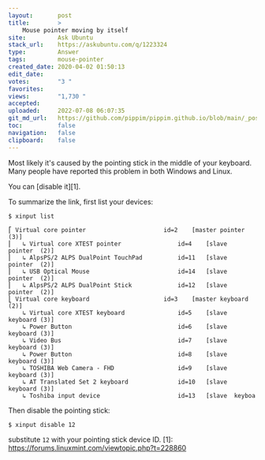 ```yaml
---
layout:       post
title:        >
    Mouse pointer moving by itself
site:         Ask Ubuntu
stack_url:    https://askubuntu.com/q/1223324
type:         Answer
tags:         mouse-pointer
created_date: 2020-04-02 01:50:13
edit_date:    
votes:        "3 "
favorites:    
views:        "1,730 "
accepted:     
uploaded:     2022-07-08 06:07:35
git_md_url:   https://github.com/pippim/pippim.github.io/blob/main/_posts/2020/2020-04-02-Mouse-pointer-moving-by-itself.md
toc:          false
navigation:   false
clipboard:    false
---
```


Most likely it's caused by the pointing stick in the middle of your keyboard. Many people have reported this problem in both Windows and Linux.

You can [disable it][1].

To summarize the link, first list your devices:

``` 
$ xinput list

⎡ Virtual core pointer                    	id=2	[master pointer  (3)]
⎜   ↳ Virtual core XTEST pointer              	id=4	[slave  pointer  (2)]
⎜   ↳ AlpsPS/2 ALPS DualPoint TouchPad        	id=11	[slave  pointer  (2)]
⎜   ↳ USB Optical Mouse                       	id=14	[slave  pointer  (2)]
⎜   ↳ AlpsPS/2 ALPS DualPoint Stick           	id=12	[slave  pointer  (2)]
⎣ Virtual core keyboard                   	id=3	[master keyboard (2)]
    ↳ Virtual core XTEST keyboard             	id=5	[slave  keyboard (3)]
    ↳ Power Button                            	id=6	[slave  keyboard (3)]
    ↳ Video Bus                               	id=7	[slave  keyboard (3)]
    ↳ Power Button                            	id=8	[slave  keyboard (3)]
    ↳ TOSHIBA Web Camera - FHD                	id=9	[slave  keyboard (3)]
    ↳ AT Translated Set 2 keyboard            	id=10	[slave  keyboard (3)]
    ↳ Toshiba input device                    	id=13	[slave  keyboa
```

Then disable the pointing stick:

``` 
$ xinput disable 12
```

substitute `12` with your pointing stick device ID.
  [1]: https://forums.linuxmint.com/viewtopic.php?t=228860
